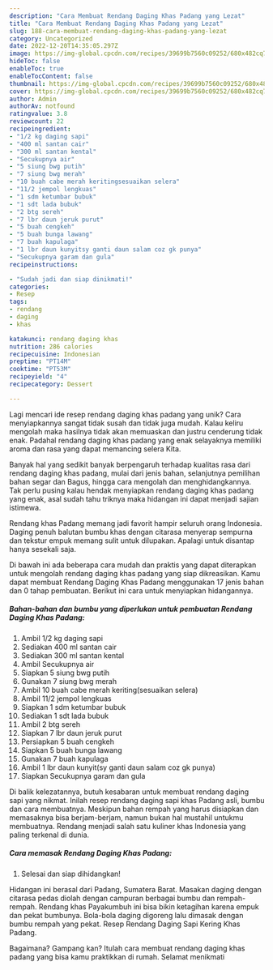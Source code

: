 ```yaml
---
description: "Cara Membuat Rendang Daging Khas Padang yang Lezat"
title: "Cara Membuat Rendang Daging Khas Padang yang Lezat"
slug: 188-cara-membuat-rendang-daging-khas-padang-yang-lezat
category: Uncategorized
date: 2022-12-20T14:35:05.297Z
image: https://img-global.cpcdn.com/recipes/39699b7560c09252/680x482cq70/rendang-daging-khas-padang-foto-resep-utama.jpg
hideToc: false
enableToc: true
enableTocContent: false
thumbnail: https://img-global.cpcdn.com/recipes/39699b7560c09252/680x482cq70/rendang-daging-khas-padang-foto-resep-utama.jpg
cover: https://img-global.cpcdn.com/recipes/39699b7560c09252/680x482cq70/rendang-daging-khas-padang-foto-resep-utama.jpg
author: Admin
authorAv: notfound
ratingvalue: 3.8
reviewcount: 22
recipeingredient:
- "1/2 kg daging sapi"
- "400 ml santan cair"
- "300 ml santan kental"
- "Secukupnya air"
- "5 siung bwg putih"
- "7 siung bwg merah"
- "10 buah cabe merah keritingsesuaikan selera"
- "11/2 jempol lengkuas"
- "1 sdm ketumbar bubuk"
- "1 sdt lada bubuk"
- "2 btg sereh"
- "7 lbr daun jeruk purut"
- "5 buah cengkeh"
- "5 buah bunga lawang"
- "7 buah kapulaga"
- "1 lbr daun kunyitsy ganti daun salam coz gk punya"
- "Secukupnya garam dan gula"
recipeinstructions:

- "Sudah jadi dan siap dinikmati!"
categories:
- Resep
tags:
- rendang
- daging
- khas

katakunci: rendang daging khas 
nutrition: 286 calories
recipecuisine: Indonesian
preptime: "PT14M"
cooktime: "PT53M"
recipeyield: "4"
recipecategory: Dessert

---
```





Lagi mencari ide resep rendang daging khas padang yang unik? Cara menyiapkannya sangat tidak susah dan tidak juga mudah. Kalau keliru mengolah maka hasilnya tidak akan memuaskan dan justru cenderung tidak enak. Padahal rendang daging khas padang yang enak selayaknya memiliki aroma dan rasa yang dapat memancing selera Kita.





Banyak hal yang sedikit banyak berpengaruh terhadap kualitas rasa dari rendang daging khas padang, mulai dari jenis bahan, selanjutnya pemilihan bahan segar dan Bagus, hingga cara mengolah dan menghidangkannya. Tak perlu pusing kalau hendak menyiapkan rendang daging khas padang yang enak,      asal sudah tahu triknya maka hidangan ini dapat menjadi sajian istimewa.














Rendang khas Padang memang jadi favorit hampir seluruh orang Indonesia. Daging penuh balutan bumbu khas dengan citarasa menyerap sempurna dan tekstur empuk memang sulit untuk dilupakan. Apalagi untuk disantap hanya sesekali saja.






Di bawah ini ada beberapa cara mudah dan praktis yang dapat diterapkan untuk mengolah rendang daging khas padang yang siap dikreasikan. Kamu dapat membuat Rendang Daging Khas Padang menggunakan 17 jenis bahan dan 0 tahap pembuatan. Berikut ini cara untuk menyiapkan hidangannya.

<!--inarticleads1-->

##### Bahan-bahan dan bumbu yang diperlukan untuk pembuatan Rendang Daging Khas Padang:

1. Ambil 1/2 kg daging sapi
1. Sediakan 400 ml santan cair
1. Sediakan 300 ml santan kental
1. Ambil Secukupnya air
1. Siapkan 5 siung bwg putih
1. Gunakan 7 siung bwg merah
1. Ambil 10 buah cabe merah keriting(sesuaikan selera)
1. Ambil 11/2 jempol lengkuas
1. Siapkan 1 sdm ketumbar bubuk
1. Sediakan 1 sdt lada bubuk
1. Ambil 2 btg sereh
1. Siapkan 7 lbr daun jeruk purut
1. Persiapkan 5 buah cengkeh
1. Siapkan 5 buah bunga lawang
1. Gunakan 7 buah kapulaga
1. Ambil 1 lbr daun kunyit(sy ganti daun salam coz gk punya)
1. Siapkan Secukupnya garam dan gula


Di balik kelezatannya, butuh kesabaran untuk membuat rendang daging sapi yang nikmat. Inilah resep rendang daging sapi khas Padang asli, bumbu dan cara membuatnya. Meskipun bahan rempah yang harus disiapkan dan memasaknya bisa berjam-berjam, namun bukan hal mustahil untukmu membuatnya. Rendang menjadi salah satu kuliner khas Indonesia yang paling terkenal di dunia. 

<!--inarticleads2-->

##### Cara memasak Rendang Daging Khas Padang:


1. Selesai dan siap dihidangkan!

Hidangan ini berasal dari Padang, Sumatera Barat. Masakan daging dengan citarasa pedas diolah dengan campuran berbagai bumbu dan rempah-rempah. Rendang khas Payakumbuh ini bisa bikin ketagihan karena empuk dan pekat bumbunya. Bola-bola daging digoreng lalu dimasak dengan bumbu rempah yang pekat. Resep Rendang Daging Sapi Kering Khas Padang. 

Bagaimana? Gampang kan? Itulah cara membuat rendang daging khas padang yang bisa kamu praktikkan di rumah. Selamat menikmati
